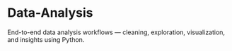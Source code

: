# Data-Analysis
End-to-end data analysis workflows — cleaning, exploration, visualization, and insights using Python.
